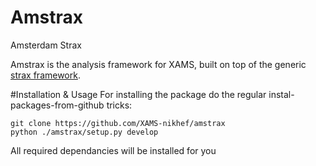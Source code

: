 # Amstrax
Amsterdam Strax

Amstrax is the analysis framework for XAMS, built on top of the generic [strax framework](https://github.com/AxFoundation/strax). 

#Installation & Usage
For installing the package do the regular instal-packages-from-github tricks:
```
git clone https://github.com/XAMS-nikhef/amstrax
python ./amstrax/setup.py develop
```
All required dependancies will be installed for you
